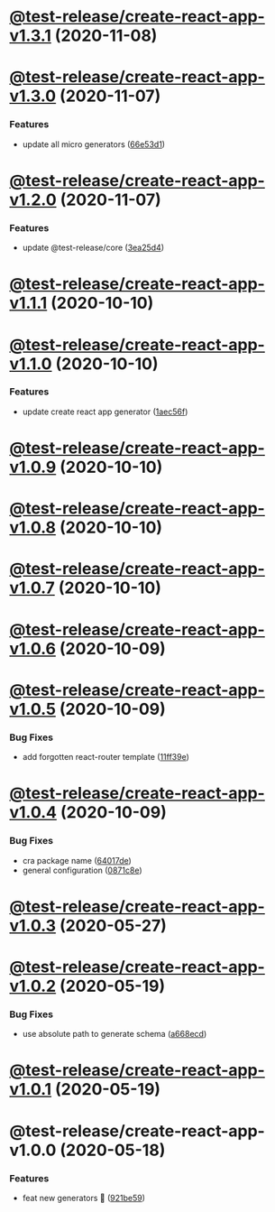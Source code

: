 # [@test-release/create-react-app-v1.3.1](https://github.com/developer239/test-release/compare/@test-release/create-react-app-v1.3.0...@test-release/create-react-app-v1.3.1) (2020-11-08)

# [@test-release/create-react-app-v1.3.0](https://github.com/developer239/test-release/compare/@test-release/create-react-app-v1.2.0...@test-release/create-react-app-v1.3.0) (2020-11-07)


### Features

* update all micro generators ([66e53d1](https://github.com/developer239/test-release/commit/66e53d18cedd9809f39897d40ff6270169d17410))

# [@test-release/create-react-app-v1.2.0](https://github.com/developer239/test-release/compare/@test-release/create-react-app-v1.1.1...@test-release/create-react-app-v1.2.0) (2020-11-07)


### Features

* update @test-release/core ([3ea25d4](https://github.com/developer239/test-release/commit/3ea25d446d3f24bdba0dd8dd3a21109639c125e0))

# [@test-release/create-react-app-v1.1.1](https://github.com/developer239/test-release/compare/@test-release/create-react-app-v1.1.0...@test-release/create-react-app-v1.1.1) (2020-10-10)

# [@test-release/create-react-app-v1.1.0](https://github.com/developer239/test-release/compare/@test-release/create-react-app-v1.0.9...@test-release/create-react-app-v1.1.0) (2020-10-10)


### Features

* update create react app generator ([1aec56f](https://github.com/developer239/test-release/commit/1aec56f9f0e94d6806763dab00e8da94ed988064))

# [@test-release/create-react-app-v1.0.9](https://github.com/developer239/test-release/compare/@test-release/create-react-app-v1.0.8...@test-release/create-react-app-v1.0.9) (2020-10-10)

# [@test-release/create-react-app-v1.0.8](https://github.com/developer239/test-release/compare/@test-release/create-react-app-v1.0.7...@test-release/create-react-app-v1.0.8) (2020-10-10)

# [@test-release/create-react-app-v1.0.7](https://github.com/developer239/test-release/compare/@test-release/create-react-app-v1.0.6...@test-release/create-react-app-v1.0.7) (2020-10-10)

# [@test-release/create-react-app-v1.0.6](https://github.com/developer239/test-release/compare/@test-release/create-react-app-v1.0.5...@test-release/create-react-app-v1.0.6) (2020-10-09)

# [@test-release/create-react-app-v1.0.5](https://github.com/developer239/test-release/compare/@test-release/create-react-app-v1.0.4...@test-release/create-react-app-v1.0.5) (2020-10-09)


### Bug Fixes

* add forgotten react-router template ([11ff39e](https://github.com/developer239/test-release/commit/11ff39e1864c336eae369c4d174c2b1b7720e724))

# [@test-release/create-react-app-v1.0.4](https://github.com/developer239/test-release/compare/@test-release/create-react-app-v1.0.3...@test-release/create-react-app-v1.0.4) (2020-10-09)


### Bug Fixes

* cra package name ([64017de](https://github.com/developer239/test-release/commit/64017dec2749beac083e060685c7d7892aaa97b6))
* general configuration ([0871c8e](https://github.com/developer239/test-release/commit/0871c8e20b441a959ba4db381b39141682024d87))

# [@test-release/create-react-app-v1.0.3](https://github.com/developer239/test-release/compare/@test-release/create-react-app-v1.0.2...@test-release/create-react-app-v1.0.3) (2020-05-27)

# [@test-release/create-react-app-v1.0.2](https://github.com/developer239/test-release/compare/@test-release/create-react-app-v1.0.1...@test-release/create-react-app-v1.0.2) (2020-05-19)


### Bug Fixes

* use absolute path to generate schema ([a668ecd](https://github.com/developer239/test-release/commit/a668ecd22b62acfa1ad57c7bcac4e00e412b32bc))

# [@test-release/create-react-app-v1.0.1](https://github.com/developer239/test-release/compare/@test-release/create-react-app-v1.0.0...@test-release/create-react-app-v1.0.1) (2020-05-19)

# @test-release/create-react-app-v1.0.0 (2020-05-18)


### Features

* feat new generators 🚀 ([921be59](https://github.com/developer239/test-release/commit/921be594daa33c441152bedeadd92f62c386b32a))
